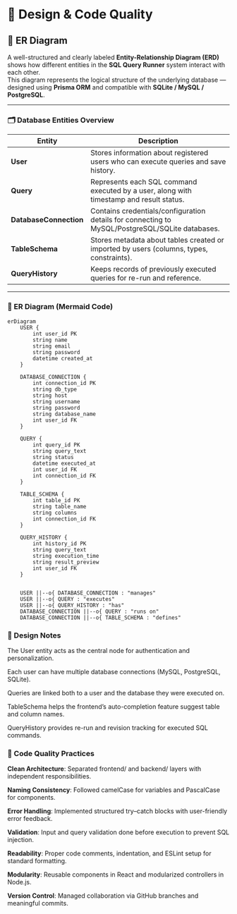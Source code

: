# 🎨 Design & Code Quality  

## 🧱 ER Diagram  

A well-structured and clearly labeled **Entity-Relationship Diagram (ERD)** shows how different entities in the **SQL Query Runner** system interact with each other.  
This diagram represents the logical structure of the underlying database — designed using **Prisma ORM** and compatible with **SQLite / MySQL / PostgreSQL**.

---

### 🗂️ Database Entities Overview  

| Entity | Description |
|--------|--------------|
| **User** | Stores information about registered users who can execute queries and save history. |
| **Query** | Represents each SQL command executed by a user, along with timestamp and result status. |
| **DatabaseConnection** | Contains credentials/configuration details for connecting to MySQL/PostgreSQL/SQLite databases. |
| **TableSchema** | Stores metadata about tables created or imported by users (columns, types, constraints). |
| **QueryHistory** | Keeps records of previously executed queries for re-run and reference. |

---

### 🧩 ER Diagram (Mermaid Code)  

```mermaid
erDiagram
    USER {
        int user_id PK
        string name
        string email
        string password
        datetime created_at
    }

    DATABASE_CONNECTION {
        int connection_id PK
        string db_type
        string host
        string username
        string password
        string database_name
        int user_id FK
    }

    QUERY {
        int query_id PK
        string query_text
        string status
        datetime executed_at
        int user_id FK
        int connection_id FK
    }

    TABLE_SCHEMA {
        int table_id PK
        string table_name
        string columns
        int connection_id FK
    }

    QUERY_HISTORY {
        int history_id PK
        string query_text
        string execution_time
        string result_preview
        int user_id FK
    }


    USER ||--o{ DATABASE_CONNECTION : "manages"
    USER ||--o{ QUERY : "executes"
    USER ||--o{ QUERY_HISTORY : "has"
    DATABASE_CONNECTION ||--o{ QUERY : "runs on"
    DATABASE_CONNECTION ||--o{ TABLE_SCHEMA : "defines"
```
### 🧠 Design Notes

The User entity acts as the central node for authentication and personalization.

Each user can have multiple database connections (MySQL, PostgreSQL, SQLite).

Queries are linked both to a user and the database they were executed on.

TableSchema helps the frontend’s auto-completion feature suggest table and column names.

QueryHistory provides re-run and revision tracking for executed SQL commands.

### 💎 Code Quality Practices

**Clean Architecture**: Separated frontend/ and backend/ layers with independent responsibilities.

**Naming Consistency**: Followed camelCase for variables and PascalCase for components.

**Error Handling**: Implemented structured try–catch blocks with user-friendly error feedback.

**Validation**: Input and query validation done before execution to prevent SQL injection.

**Readability**: Proper code comments, indentation, and ESLint setup for standard formatting.

**Modularity**: Reusable components in React and modularized controllers in Node.js.

**Version Control**: Managed collaboration via GitHub branches and meaningful commits.
